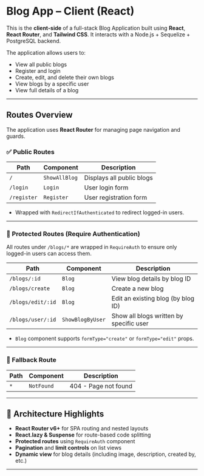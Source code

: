 # Blog App – Client (React)

This is the **client-side** of a full-stack Blog Application built using **React**, **React Router**, and **Tailwind CSS**. It interacts with a Node.js + Sequelize + PostgreSQL backend.

The application allows users to:
- View all public blogs
- Register and login
- Create, edit, and delete their own blogs
- View blogs by a specific user
- View full details of a blog

---

## Routes Overview

The application uses **React Router** for managing page navigation and guards.

### ✅ Public Routes

| Path        | Component       | Description                      |
|-------------|------------------|----------------------------------|
| `/`         | `ShowAllBlog`    | Displays all public blogs        |
| `/login`    | `Login`          | User login form                  |
| `/register` | `Register`       | User registration form           |

- Wrapped with `RedirectIfAuthenticated` to redirect logged-in users.

---

### 🔐 Protected Routes (Require Authentication)

All routes under `/blogs/*` are wrapped in `RequireAuth` to ensure only logged-in users can access them.

| Path                   | Component         | Description                            |
|------------------------|------------------|----------------------------------------|
| `/blogs/:id`           | `Blog`           | View blog details by blog ID           |
| `/blogs/create`        | `Blog`           | Create a new blog                      |
| `/blogs/edit/:id`      | `Blog`           | Edit an existing blog (by blog ID)     |
| `/blogs/user/:id`      | `ShowBlogByUser` | Show all blogs written by specific user|

- `Blog` component supports `formType="create"` or `formType="edit"` props.

---

### 🚫 Fallback Route

| Path    | Component   | Description           |
|---------|-------------|-----------------------|
| `*`     | `NotFound`  | 404 - Page not found  |

---

## 🔧 Architecture Highlights

- **React Router v6+** for SPA routing and nested layouts
- **React.lazy & Suspense** for route-based code splitting
- **Protected routes** using `RequireAuth` component
- **Pagination** and **limit controls** on list views
- **Dynamic view** for blog details (including image, description, created by, etc.)

---

